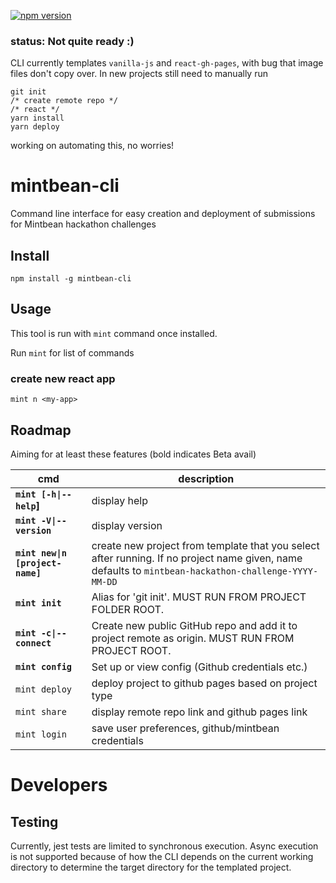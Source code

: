 [![npm version](https://badge.fury.io/js/mintbean-cli.svg)](https://badge.fury.io/js/mintbean-cli)
### status: Not quite ready :)
CLI currently templates `vanilla-js` and `react-gh-pages`, with bug that image files don't copy over. In new projects still need to manually run
```
git init
/* create remote repo */
/* react */
yarn install
yarn deploy
```
working on automating this, no worries!

# mintbean-cli

Command line interface for easy creation and deployment of submissions for Mintbean hackathon challenges

## Install

`npm install -g mintbean-cli`

## Usage

This tool is run with `mint` command once installed.

Run `mint` for list of commands

### create new react app

`mint n <my-app>`

## Roadmap

Aiming for at least these features (bold indicates Beta avail)

| cmd                              | description                                                                                       |
| -------------------------------- | ------------------------------------------------------------------------------------------------- |
| **`mint [-h\|--help`]**          | display help                                                                                      |
| **`mint -V\|--version`**         | display version                                                                                   |
| **`mint new\|n [project-name]`** | create new project from template that you select after running. If no project name given, name defaults to `mintbean-hackathon-challenge-YYYY-MM-DD` |
| **`mint init`**                  | Alias for 'git init'. MUST RUN FROM PROJECT FOLDER ROOT.                                          |
| **`mint -c\|--connect`**         | Create new public GitHub repo and add it to project remote as origin. MUST RUN FROM PROJECT ROOT. |
| **`mint config `**               | Set up or view config (Github credentials etc.)                                                   |
| `mint deploy`                    | deploy project to github pages based on project type                                              |
| `mint share`                     | display remote repo link and github pages link                                                    |
| `mint login`                     | save user preferences, github/mintbean credentials                                                |

# Developers

## Testing

Currently, jest tests are limited to synchronous execution. Async execution is not supported because of how the CLI
depends on the current working directory to determine the target directory for the templated project.
